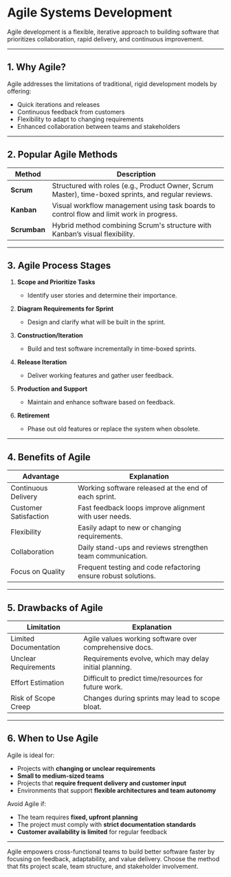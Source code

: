 # Agile Systems Development

Agile development is a flexible, iterative approach to building software that prioritizes collaboration, rapid delivery, and continuous improvement.

---

## 1. Why Agile?

Agile addresses the limitations of traditional, rigid development models by offering:

- Quick iterations and releases
- Continuous feedback from customers
- Flexibility to adapt to changing requirements
- Enhanced collaboration between teams and stakeholders

---

## 2. Popular Agile Methods

| Method     | Description |
|------------|-------------|
| **Scrum**  | Structured with roles (e.g., Product Owner, Scrum Master), time-boxed sprints, and regular reviews. |
| **Kanban** | Visual workflow management using task boards to control flow and limit work in progress. |
| **Scrumban** | Hybrid method combining Scrum's structure with Kanban’s visual flexibility. |

---

## 3. Agile Process Stages

1. **Scope and Prioritize Tasks**  
   - Identify user stories and determine their importance.

2. **Diagram Requirements for Sprint**  
   - Design and clarify what will be built in the sprint.

3. **Construction/Iteration**  
   - Build and test software incrementally in time-boxed sprints.

4. **Release Iteration**  
   - Deliver working features and gather user feedback.

5. **Production and Support**  
   - Maintain and enhance software based on feedback.

6. **Retirement**  
   - Phase out old features or replace the system when obsolete.

---

## 4. Benefits of Agile

| Advantage           | Explanation |
|---------------------|-------------|
| Continuous Delivery | Working software released at the end of each sprint. |
| Customer Satisfaction | Fast feedback loops improve alignment with user needs. |
| Flexibility         | Easily adapt to new or changing requirements. |
| Collaboration       | Daily stand-ups and reviews strengthen team communication. |
| Focus on Quality    | Frequent testing and code refactoring ensure robust solutions. |

---

## 5. Drawbacks of Agile

| Limitation          | Explanation |
|---------------------|-------------|
| Limited Documentation | Agile values working software over comprehensive docs. |
| Unclear Requirements  | Requirements evolve, which may delay initial planning. |
| Effort Estimation     | Difficult to predict time/resources for future work. |
| Risk of Scope Creep   | Changes during sprints may lead to scope bloat. |

---

## 6. When to Use Agile

Agile is ideal for:
- Projects with **changing or unclear requirements**
- **Small to medium-sized teams**
- Projects that **require frequent delivery and customer input**
- Environments that support **flexible architectures and team autonomy**

Avoid Agile if:
- The team requires **fixed, upfront planning**
- The project must comply with **strict documentation standards**
- **Customer availability is limited** for regular feedback

---

Agile empowers cross-functional teams to build better software faster by focusing on feedback, adaptability, and value delivery. Choose the method that fits project scale, team structure, and stakeholder involvement.
